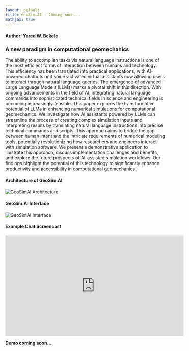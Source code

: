 ```yaml
---
layout: default
title: GeoSim.AI - Coming soon...
mathjax: true
---
```


#### Author: [Yared W. Bekele](https://yaredwb.github.io/)


### A new paradigm in computational geomechanics

The ability to accomplish tasks via natural language instructions is one of the most efficient forms of interaction between humans and technology. This efficiency has been translated into practical applications, with AI-powered chatbots and voice-activated virtual assistants now allowing users to interact through natural language queries. The emergence of advanced Large Language Models (LLMs) marks a pivotal shift in this direction. With ongoing advancements in the field of AI, integrating natural language commands into sophisticated technical fields in science and engineering is becoming increasingly feasible. This paper explores the transformative potential of LLMs in enhancing numerical simulations for computational geomechanics. We investigate how AI assistants powered by LLMs can streamline the process of creating complex simulation inputs and interpreting results by translating natural language instructions into precise technical commands and scripts. This approach aims to bridge the gap between human intent and the intricate requirements of numerical modeling tools, potentially revolutionizing how researchers and engineers interact with simulation software. We present a demonstrative application to illustrate this approach, discuss implementation challenges and benefits, and explore the future prospects of AI-assisted simulation workflows. Our findings highlight the potential of this technology to significantly enhance productivity and accessibility in computational geomechanics.

#### Architecture of GeoSim.AI

![GeoSimAI Architecture](/assets/figs/geosimai-architecture-v3.png)

#### GeoSim.AI Interface

![GeoSimAI Interface](/assets/figs/geosimai_chat_interface.png)

#### Example Chat Screencast

<!-- [![GeoSimAI Screencast](http://img.youtube.com/vi/U7zO1sHR3gQ/0.jpg)](https://www.youtube.com/watch?v=U7zO1sHR3gQ&ab_channel=YaredW.Bekele) -->

<iframe width="560" height="315" src="https://www.youtube.com/embed/U7zO1sHR3gQ" frameborder="0" allow="accelerometer; autoplay; clipboard-write; encrypted-media; gyroscope; picture-in-picture" allowfullscreen></iframe>

**Demo coming soon...**


